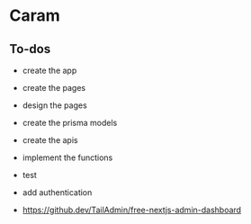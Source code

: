 # Caram

## To-dos

- create the app
- create the pages
- design the pages
- create the prisma models
- create the apis
- implement the functions
- test
- add authentication

- https://github.dev/TailAdmin/free-nextjs-admin-dashboard
